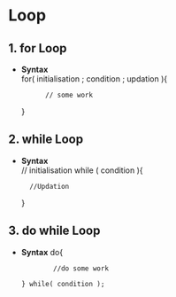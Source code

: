 # Loop

## 1. for Loop
- **Syntax**    
    for( initialisation ; condition ; updation ){
      
            // some work
    }

## 2. while Loop
- **Syntax**    
    // initialisation
    while ( condition ){  
          
        //Updation  

    }

## 3. do while Loop
- **Syntax**
      do{

              //do some work

      } while( condition );


  
